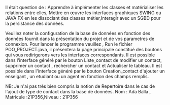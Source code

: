 Il était question de : Apprendre à implémenter les classes et matérialiser les relations entre elles, Mettre en œuvre les interfaces graphiques SWING ou JAVA FX en les dissociant des classes métier,Interagir avec un SGBD pour la persistance des données.


Veuillez noter la configuration de la base de données en fonction des données fournit dans la présentation du projet et de vos parametres de connexion. Pour lancer le programme veuillez , Run le fichier POO_PROJECT.java, il présentera la page principale constitué des boutons qui vous redirigerons vers les interfaces correspondants. Il est possible dans l'interface généré par le bouton Liste_contact de modifier un contact, supprimer un contact , rechercher un contact et Actualiser le tableau. Il est possible dans l'interface généré par le bouton Creation_contact d'ajouter un enseigant , un etudiant ou un agent en fonction des champs remplis.

NB: Je n'ai pas très bien compris la notion de Repertoire dans le cas de l'ajout de type de contact dans la base de données.
Nom : Ada Balla , Matricule :21P356,Niveau : 21P356
